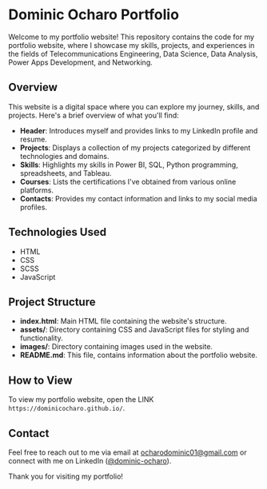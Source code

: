 # Dominic Ocharo Portfolio

Welcome to my portfolio website! This repository contains the code for my portfolio website, where I showcase my skills, projects, and experiences in the fields of Telecommunications Engineering, Data Science, Data Analysis, Power Apps Development, and Networking.

## Overview

This website is a digital space where you can explore my journey, skills, and projects. Here's a brief overview of what you'll find:

- **Header**: Introduces myself and provides links to my LinkedIn profile and resume.
- **Projects**: Displays a collection of my projects categorized by different technologies and domains.
- **Skills**: Highlights my skills in Power BI, SQL, Python programming, spreadsheets, and Tableau.
- **Courses**: Lists the certifications I've obtained from various online platforms.
- **Contacts**: Provides my contact information and links to my social media profiles.

## Technologies Used

- HTML
- CSS
- SCSS
- JavaScript

## Project Structure

- **index.html**: Main HTML file containing the website's structure.
- **assets/**: Directory containing CSS and JavaScript files for styling and functionality.
- **images/**: Directory containing images used in the website.
- **README.md**: This file, contains information about the portfolio website.

## How to View

To view my portfolio website, open the LINK `https://dominicocharo.github.io/`.

## Contact

Feel free to reach out to me via email at ocharodominic01@gmail.com or connect with me on LinkedIn ([@dominic-ocharo](https://www.linkedin.com/in/dominic-ocharo-87a601212)).

Thank you for visiting my portfolio!

